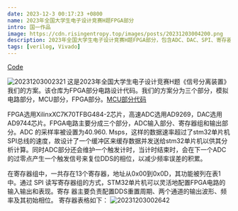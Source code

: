 ```yaml
---
date: 2023-12-3 00:17:23 +0800
name: 2023年全国大学生电子设计竞赛H题FPGA部分
intro: 国一作品
image: https://cdn.risingentropy.top/images/posts/20231203004200.png
description: 2023年全国大学生电子设计竞赛H题FPGA部分，包含ADC、DAC、SPI、寄存器组，DDS部分
tags: [verilog, Vivado]
---
```

[Code](https://github.com/RisingEntropy/2023EEDesignContest)


![20231203002321](https://cdn.risingentropy.top/images/posts/20231203002321.png)
这是2023年全国大学生电子设计竞赛H题《信号分离装置》我们的方案。该仓库为FPGA部分电路设计代码。我们的方案分为三个部分，模拟电路部分，MCU部分，FPGA部分。[MCU部分代码](https://github.com/Duanyll/h743_2023h)


FPGA选用XilinxXC7K70TFBG484-2芯片，高速ADC选用AD9269，DAC选用AD9744芯片。FPGA电路主要分成三个部分，ADC输入部分、寄存器组和输出部分。ADC 的采样率被设置为40.960. Msps，这样的数据速率超过了stm32单片机SPI总线的速度，故设计了一个缓冲区来缓存数据并发送给stm32单片机以供其分析计算。同时ADC部分还会维护一个触发计时，当计时结束时，会在下一个ADC的过零点产生一个触发信号来复位DDS的相位，以减少频率误差的积累。

在寄存器组中，一共存在13个寄存器，地址从0x00到0x0D，其功能被列在表1中。通过
SPI 读写寄存器组的方式，STM32单片机可以灵活地配置FPGA电路的输入输出和表现。寄存
器主要负责配置DDS重置周期、两个通道的输出波形、频率及其初始相位。
寄存器表格如下：
![20231203002642](https://cdn.risingentropy.top/images/posts/20231203002642.png)
